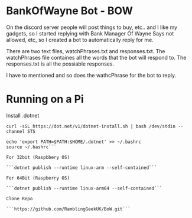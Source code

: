 # BankOfWayne Bot - BOW

On the discord server people will post things to buy, etc.. and I like my gadgets, so I started replying with Bank Manager Of Wayne Says not allowed, etc, so I created a bot to automatically reply for me. 

There are two text files, watchPhrases.txt and responses.txt. The watchPhrases file containes all the words that the bot will respond to. The responses.txt is all the possiable responses.

I have to mentioned and so does the wathcPhrase for the bot to reply.

# Running on a Pi

Install .dotnet 

```curl -sSL https://dot.net/v1/dotnet-install.sh | bash /dev/stdin --channel STS```

```echo 'export DOTNET_ROOT=$HOME/.dotnet' >> ~/.bashrc
echo 'export PATH=$PATH:$HOME/.dotnet' >> ~/.bashrc
source ~/.bashrc```

For 32bit (Raspbbery OS)

```dotnet publish --runtime linux-arm --self-contained```

For 64Bit (Raspberry OS)

```dotnet publish --runtime linux-arm64 --self-contained```

Clone Repo

```https://github.com/RamblingGeekUK/BoW.git```
